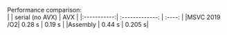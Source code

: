 Performance comparison:  
|             | serial (no AVX) | AVX    |
|:-----------:| :-------------: | :----: |
|MSVC 2019 /O2| 0.28 s          | 0.19 s |
|Assembly     | 0.44 s          | 0.205 s|
